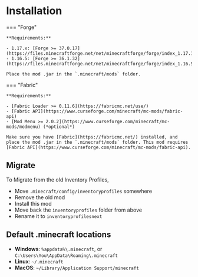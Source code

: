 # Installation

=== "Forge"

    **Requirements:**
    
    - 1.17.x: [Forge >= 37.0.17](https://files.minecraftforge.net/net/minecraftforge/forge/index_1.17.1.html)
    - 1.16.5: [Forge >= 36.1.32](https://files.minecraftforge.net/net/minecraftforge/forge/index_1.16.5.html)
    
    Place the mod .jar in the `.minecraft/mods` folder.

=== "Fabric"

    **Requirements:**

    - [Fabric Loader >= 0.11.6](https://fabricmc.net/use/)
    - [Fabric API](https://www.curseforge.com/minecraft/mc-mods/fabric-api)
    - [Mod Menu >= 2.0.2](https://www.curseforge.com/minecraft/mc-mods/modmenu) (*optional*)

    Make sure you have [Fabric](https://fabricmc.net/) installed, and place the mod .jar in the `.minecraft/mods` folder. This mod requires [Fabric API](https://www.curseforge.com/minecraft/mc-mods/fabric-api).

## Migrate

To Migrate from the old Inventory Profiles,

- Move `.minecraft/config/inventoryprofiles` somewhere
- Remove the old mod
- Install this mod
- Move back the `inventoryprofiles` folder from above
- Rename it to `inventoryprofilesnext`

## Default .minecraft locations

- **Windows**: `%appdata%\.minecraft`, or `C:\Users\You\AppData\Roaming\.minecraft` 
- **Linux**: `~/.minecraft`
- **MacOS**: `~/Library/Application Support/minecraft`

